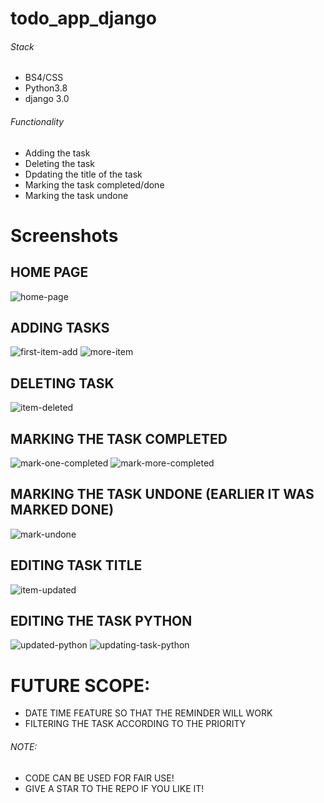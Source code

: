 # todo_app_django
###### Stack
- BS4/CSS
- Python3.8
- django 3.0

###### Functionality
- Adding the task
- Deleting the task
- Dpdating the title of the task
- Marking the task completed/done
- Marking the task undone

# Screenshots

## HOME PAGE
![home-page](https://user-images.githubusercontent.com/11313549/90964528-015e0400-e4df-11ea-8e0a-34ba2ee973ea.JPG)

## ADDING TASKS
![first-item-add](https://user-images.githubusercontent.com/11313549/90964527-00c56d80-e4df-11ea-93ca-4e854dc6c4d0.JPG)
![more-item](https://user-images.githubusercontent.com/11313549/90964524-ff944080-e4de-11ea-894c-f1f9deeefa00.JPG)

## DELETING TASK
![item-deleted](https://user-images.githubusercontent.com/11313549/90964529-01f69a80-e4df-11ea-8c7f-021a44e63fc3.JPG)

## MARKING THE TASK COMPLETED
![mark-one-completed](https://user-images.githubusercontent.com/11313549/90964532-03c05e00-e4df-11ea-8c20-4a1424753e49.JPG)
![mark-more-completed](https://user-images.githubusercontent.com/11313549/90964531-0327c780-e4df-11ea-9fed-3ca121c8b8bb.JPG)

## MARKING THE TASK UNDONE (EARLIER IT WAS MARKED DONE)
![mark-undone](https://user-images.githubusercontent.com/11313549/90964523-fdca7d00-e4de-11ea-9eb2-5fd86842fbb5.JPG)

## EDITING TASK TITLE
![item-updated](https://user-images.githubusercontent.com/11313549/90964530-028f3100-e4df-11ea-834b-1acdd2f0cee3.JPG)

## EDITING THE TASK PYTHON
![updated-python](https://user-images.githubusercontent.com/11313549/90964525-002cd700-e4df-11ea-852d-a1fc009cf6c7.JPG)
![updating-task-python](https://user-images.githubusercontent.com/11313549/90964526-00c56d80-e4df-11ea-8b82-615c25e35873.JPG)

# FUTURE SCOPE:
- DATE TIME FEATURE SO THAT THE REMINDER WILL WORK
- FILTERING THE TASK ACCORDING TO THE PRIORITY

###### NOTE:
- CODE CAN BE USED FOR FAIR USE!
- GIVE A STAR TO THE REPO IF YOU LIKE IT!
